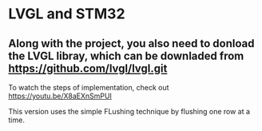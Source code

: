 # LVGL and STM32

## Along with the project, you also need to donload the LVGL libray, which can be downladed from https://github.com/lvgl/lvgl.git


To watch the steps of implementation, check out https://youtu.be/X8aEXnSmPUI


This version uses the simple FLushing technique by flushing one row at a time.
